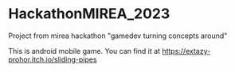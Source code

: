 # HackathonMIREA_2023
Project from mirea hackathon "gamedev turning concepts around"

This is android mobile game.
You can find it at https://extazy-prohor.itch.io/sliding-pipes
